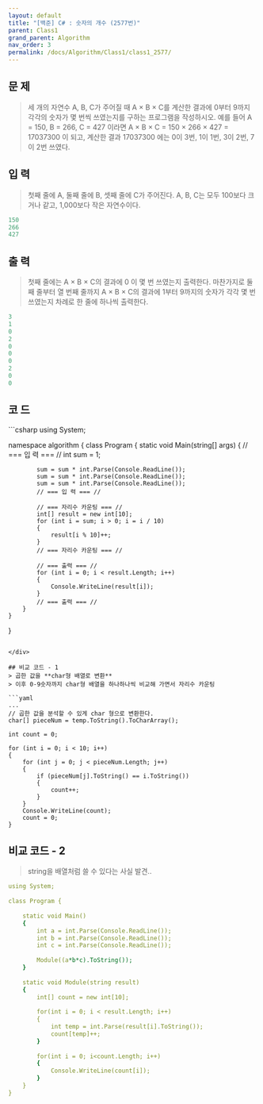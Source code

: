 ```yaml
---
layout: default
title: "[백준] C# : 숫자의 개수 (2577번)"
parent: Class1
grand_parent: Algorithm
nav_order: 3
permalink: /docs/Algorithm/Class1/class1_2577/
---
```


## 문 제
> 세 개의 자연수 A, B, C가 주어질 때 A × B × C를 계산한 결과에 0부터 9까지 각각의 숫자가 몇 번씩 쓰였는지를 구하는 프로그램을 작성하시오.
> 예를 들어 A = 150, B = 266, C = 427 이라면 A × B × C = 150 × 266 × 427 = 17037300 이 되고, 계산한 결과 17037300 에는 0이 3번, 1이 1번, 3이 2번, 7이 2번 쓰였다.

## 입 력
> 첫째 줄에 A, 둘째 줄에 B, 셋째 줄에 C가 주어진다. A, B, C는 모두 100보다 크거나 같고, 1,000보다 작은 자연수이다.

```yaml
150
266
427
```

## 출 력
> 첫째 줄에는 A × B × C의 결과에 0 이 몇 번 쓰였는지 출력한다. 마찬가지로 둘째 줄부터 열 번째 줄까지 A × B × C의 결과에 1부터 9까지의 숫자가 각각 몇 번 쓰였는지 차례로 한 줄에 하나씩 출력한다.

```yaml
3
1
0
2
0
0
0
2
0
0
```

## 코 드

<div class="code-example" markdown="1">
```csharp
using System;

namespace algorithm
{
    class Program
    {
        static void Main(string[] args)
        {
            // === 입 력 === //
            int sum = 1;

            sum = sum * int.Parse(Console.ReadLine());
            sum = sum * int.Parse(Console.ReadLine());
            sum = sum * int.Parse(Console.ReadLine());
            // === 입 력 === //

            // === 자리수 카운팅 === //
            int[] result = new int[10];
            for (int i = sum; i > 0; i = i / 10)
            {
                result[i % 10]++;
            }
            // === 자리수 카운팅 === //

            // === 출력 === //
            for (int i = 0; i < result.Length; i++)
            {
                Console.WriteLine(result[i]);
            }
            // === 출력 === //
        }
    }
}
```

</div>

## 비교 코드 - 1
> 곱한 값을 **char형 배열로 변환**
> 이후 0-9숫자까지 char형 배열을 하나하나씩 비교해 가면서 자리수 카운팅

```yaml
...
// 곱한 값을 분석할 수 있게 char 형으로 변환한다.
char[] pieceNum = temp.ToString().ToCharArray();

int count = 0;

for (int i = 0; i < 10; i++)
{
    for (int j = 0; j < pieceNum.Length; j++)
    {
        if (pieceNum[j].ToString() == i.ToString())
        {
            count++;
        }
    }
    Console.WriteLine(count);
    count = 0;
}
```

## 비교 코드 - 2
> string을 배열처럼 쓸 수 있다는 사실 발견..

```yaml
using System;
 
class Program {
 
    static void Main()
    {
        int a = int.Parse(Console.ReadLine());
        int b = int.Parse(Console.ReadLine());
        int c = int.Parse(Console.ReadLine());
 
        Module((a*b*c).ToString());
    }
 
    static void Module(string result)
    {
        int[] count = new int[10];
 
        for(int i = 0; i < result.Length; i++)
        {
            int temp = int.Parse(result[i].ToString());
            count[temp]++;
        }
 
        for(int i = 0; i<count.Length; i++)
        {
            Console.WriteLine(count[i]);
        }
    }
}
```